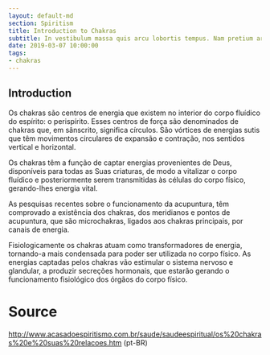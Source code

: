 ```yaml
---
layout: default-md
section: Spiritism
title: Introduction to Chakras
subtitle: In vestibulum massa quis arcu lobortis tempus. Nam pretium arcu in odio vulputate luctus.
date: 2019-03-07 10:00:00
tags:
- chakras
---
```


## Introduction
Os chakras são centros de energia que existem no interior do corpo fluídico do espírito: o perispírito. Esses centros de força são denominados de chakras que, em sânscrito, significa círculos. São vórtices de energias sutis que têm movimentos circulares de expansão e contração, nos sentidos vertical e horizontal.

Os chakras têm a função de captar energias provenientes de Deus, disponíveis para todas as Suas criaturas, de modo a vitalizar o corpo fluídico e posteriormente serem transmitidas às células do corpo físico, gerando-lhes energia vital.

As pesquisas recentes sobre o funcionamento da acupuntura, têm comprovado a existência dos chakras, dos meridianos e pontos de acupuntura, que são microchakras, ligados aos chakras principais, por canais de energia.

Fisiologicamente os chakras atuam como transformadores de energia, tornando-a mais condensada para poder ser utilizada no corpo físico. As energias captadas pelos chakras vão estimular o sistema nervoso e glandular, a produzir secreções hormonais, que estarão gerando o funcionamento fisiológico dos órgãos do corpo físico.

# Source
http://www.acasadoespiritismo.com.br/saude/saudeespiritual/os%20chakras%20e%20suas%20relacoes.htm (pt-BR)

